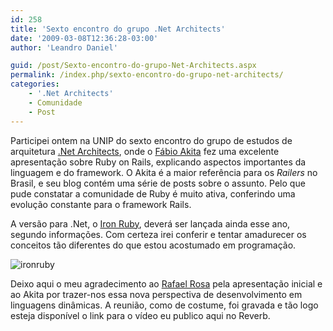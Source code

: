 ```yaml
---
id: 258
title: 'Sexto encontro do grupo .Net Architects'
date: '2009-03-08T12:36:28-03:00'
author: 'Leandro Daniel'

guid: /post/Sexto-encontro-do-grupo-Net-Architects.aspx
permalink: /index.php/sexto-encontro-do-grupo-net-architects/
categories:
    - '.Net Architects'
    - Comunidade
    - Post
---
```


Participei ontem na UNIP do sexto encontro do grupo de estudos de arquitetura [.Net Architects](http://www.dotnetarchitects.net/), onde o [Fábio Akita](http://www.akitaonrails.com/) fez uma excelente apresentação sobre Ruby on Rails, explicando aspectos importantes da linguagem e do framework. O Akita é a maior referência para os *Railers* no Brasil, e seu blog contém uma série de posts sobre o assunto. Pelo que pude constatar a comunidade de Ruby é muito ativa, conferindo uma evolução constante para o framework Rails.

A versão para .Net, o [Iron Ruby](http://www.ironruby.net/), deverá ser lançada ainda esse ano, segundo informações. Com certeza irei conferir e tentar amadurecer os conceitos tão diferentes do que estou acostumado em programação.

![ironruby](http://leandrodaniel.com/pics/WindowsLiveWriter/Sextoencontrodogrupo.NetArchitects_AD25/ironruby_99991c2f-ecab-4240-82a9-38780c763c5d.png "ironruby")

Deixo aqui o meu agradecimento ao [Rafael Rosa](http://www.rafaelrosafu.com/) pela apresentação inicial e ao Akita por trazer-nos essa nova perspectiva de desenvolvimento em linguagens dinâmicas. A reunião, como de costume, foi gravada e tão logo esteja disponível o link para o vídeo eu publico aqui no Reverb.